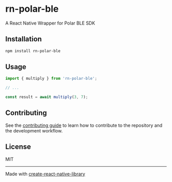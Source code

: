 # rn-polar-ble

A React Native Wrapper for Polar BLE SDK

## Installation

```sh
npm install rn-polar-ble
```

## Usage

```js
import { multiply } from 'rn-polar-ble';

// ...

const result = await multiply(3, 7);
```

## Contributing

See the [contributing guide](CONTRIBUTING.md) to learn how to contribute to the repository and the development workflow.

## License

MIT

---

Made with [create-react-native-library](https://github.com/callstack/react-native-builder-bob)
